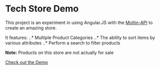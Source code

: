 # Tech Store Demo

This project is an experiment in using Angular.JS with the [Moltin-API](https://moltin.com) to create an amazing store.  

It features: 
..* Multiple Product Categories
..* The ability to sort items by various attributes
..* Perform a search to filter products

**Note:** Products on this store are not actually for sale

[Check out the Demo](http://k9101.github.io/tech-store-demo/#/)
